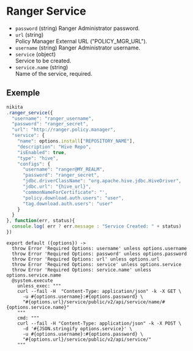 
# Ranger Service

* `password` (string)
  Ranger Administrator password.
* `url` (string)   
  Policy Manager External URL ("POLICY\_MGR\_URL").
* `username` (string)
  Ranger Administrator username.
* `service` (object)   
  Service to be created.
* `service.name` (string)   
  Name of the service, required.

## Exemple

```js
nikita
.ranger_service({
  "username": "ranger_username",
  "password": "ranger_secret",
  "url": "http://ranger.policy.manager",
  "service": {
    "name": options.install["REPOSITORY_NAME"],
    "description": "Hive Repo",
    "isEnabled": true,
    "type": "hive",
    "configs": {
      "username": "ranger@MY_REALM",
      "password": "ranger_secret",
      "jdbc.driverClassName": "org.apache.hive.jdbc.HiveDriver",
      "jdbc.url": "{hive_url}",
      "commonNameForCertificate": "',
      "policy.download.auth.users": "user",
      "tag.download.auth.users": "user"
    }
  }
}, function(err, status){
  console.log( err ? err.message : "Service Created: " + status)
})
```

    export default ({options}) ->
      throw Error 'Required Options: username' unless options.username
      throw Error 'Required Options: password' unless options.password
      throw Error 'Required Options: url' unless options.url
      throw Error 'Required Options: service' unless options.service
      throw Error 'Required Options: service.name' unless options.service.name
      @system.execute
        unless_exec: """
        curl --fail -H  "Content-Type: application/json" -k -X GET \
          -u #{options.username}:#{options.password} \
          "#{options.url}/service/public/v2/api/service/name/#{options.service.name}"
        """
        cmd: """
        curl --fail -H "Content-Type: application/json" -k -X POST \
          -d '#{JSON.stringify options.service}' \
          -u #{options.username}:#{options.password} \
          "#{options.url}/service/public/v2/api/service/"
        """
